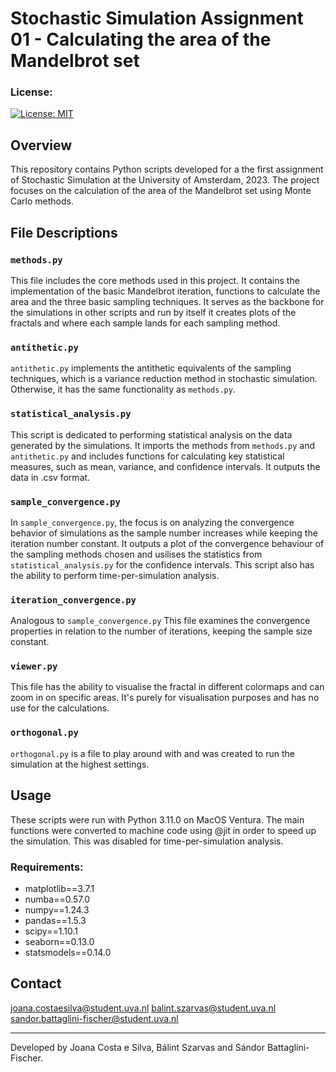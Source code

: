 # Stochastic Simulation Assignment 01 - Calculating the area of the Mandelbrot set

### License:
[![License: MIT](https://img.shields.io/badge/License-MIT-yellow.svg)](https://opensource.org/licenses/MIT)

## Overview
This repository contains Python scripts developed for a the first assignment of Stochastic Simulation at the University of Amsterdam, 2023. The project focuses on the calculation of the area of the Mandelbrot set using Monte Carlo methods.

## File Descriptions

### `methods.py`
This file includes the core methods used in this project. It contains the implementation of the basic Mandelbrot iteration, functions to calculate the area and the three basic sampling techniques. It serves as the backbone for the simulations in other scripts and run by itself it creates plots of the fractals and where each sample lands for each sampling method.

### `antithetic.py`
`antithetic.py` implements the antithetic equivalents of the sampling techniques, which is a variance reduction method in stochastic simulation. Otherwise, it has the same functionality as `methods.py`.

### `statistical_analysis.py`
This script is dedicated to performing statistical analysis on the data generated by the simulations. It imports the methods from `methods.py` and `antithetic.py` and includes functions for calculating key statistical measures, such as mean, variance, and confidence intervals. It outputs the data in .csv format.

### `sample_convergence.py`
In `sample_convergence.py`, the focus is on analyzing the convergence behavior of simulations as the sample number increases while keeping the iteration number constant. It outputs a plot of the convergence behaviour of the sampling methods chosen and usilises the statistics from `statistical_analysis.py` for the confidence intervals. This script also has the ability to perform time-per-simulation analysis.

### `iteration_convergence.py`
Analogous to `sample_convergence.py` This file examines the convergence properties in relation to the number of iterations, keeping the sample size constant.

###  `viewer.py`
This file has the ability to visualise the fractal in different colormaps and can zoom in on specific areas. It's purely for visualisation purposes and has no use for the calculations.

### `orthogonal.py`
`orthogonal.py` is a file to play around with and was created to run the simulation at the highest settings.

## Usage
These scripts were run with Python 3.11.0 on MacOS Ventura. 
The main functions were converted to machine code using @jit in order to speed up the simulation. This was disabled for time-per-simulation analysis.

### Requirements:
* matplotlib==3.7.1
* numba==0.57.0
* numpy==1.24.3
* pandas==1.5.3
* scipy==1.10.1
* seaborn==0.13.0
* statsmodels==0.14.0

## Contact
joana.costaesilva@student.uva.nl
balint.szarvas@student.uva.nl
sandor.battaglini-fischer@student.uva.nl

---

Developed by Joana Costa e Silva, Bálint Szarvas and Sándor Battaglini-Fischer.
